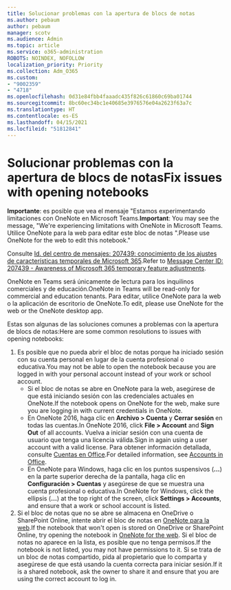 ```yaml
---
title: Solucionar problemas con la apertura de blocs de notas
ms.author: pebaum
author: pebaum
manager: scotv
ms.audience: Admin
ms.topic: article
ms.service: o365-administration
ROBOTS: NOINDEX, NOFOLLOW
localization_priority: Priority
ms.collection: Adm_O365
ms.custom:
- "9002359"
- "4718"
ms.openlocfilehash: 0d31e84fbb4faaadc435f826c61860c69ba01744
ms.sourcegitcommit: 8bc60ec34bc1e40685e3976576e04a2623f63a7c
ms.translationtype: HT
ms.contentlocale: es-ES
ms.lasthandoff: 04/15/2021
ms.locfileid: "51812841"
---
```

# <a name="fix-issues-with-opening-notebooks"></a><span data-ttu-id="43a13-102">Solucionar problemas con la apertura de blocs de notas</span><span class="sxs-lookup"><span data-stu-id="43a13-102">Fix issues with opening notebooks</span></span>

<span data-ttu-id="43a13-103">**Importante**: es posible que vea el mensaje "Estamos experimentando limitaciones con OneNote en Microsoft Teams.</span><span class="sxs-lookup"><span data-stu-id="43a13-103">**Important**: You may see the message, "We're experiencing limitations with OneNote in Microsoft Teams.</span></span> <span data-ttu-id="43a13-104">Utilice OneNote para la web para editar este bloc de notas ".</span><span class="sxs-lookup"><span data-stu-id="43a13-104">Please use OneNote for the web to edit this notebook."</span></span>

<span data-ttu-id="43a13-105">Consulte [Id. del centro de mensajes: 207439: conocimiento de los ajustes de características temporales de Microsoft 365](https://admin.microsoft.com/Adminportal/Home?source=applauncher#MessageCenter?id=MC207439).</span><span class="sxs-lookup"><span data-stu-id="43a13-105">Refer to [Message Center ID: 207439 - Awareness of Microsoft 365 temporary feature adjustments](https://admin.microsoft.com/Adminportal/Home?source=applauncher#MessageCenter?id=MC207439).</span></span>

<span data-ttu-id="43a13-106">OneNote en Teams será únicamente de lectura para los inquilinos comerciales y de educación.</span><span class="sxs-lookup"><span data-stu-id="43a13-106">OneNote in Teams will be read-only for commercial and education tenants.</span></span> <span data-ttu-id="43a13-107">Para editar, utilice OneNote para la web o la aplicación de escritorio de OneNote.</span><span class="sxs-lookup"><span data-stu-id="43a13-107">To edit, please use OneNote for the web or the OneNote desktop app.</span></span>

<span data-ttu-id="43a13-108">Estas son algunas de las soluciones comunes a problemas con la apertura de blocs de notas:</span><span class="sxs-lookup"><span data-stu-id="43a13-108">Here are some common resolutions to issues with opening notebooks:</span></span>

1. <span data-ttu-id="43a13-109">Es posible que no pueda abrir el bloc de notas porque ha iniciado sesión con su cuenta personal en lugar de la cuenta profesional o educativa.</span><span class="sxs-lookup"><span data-stu-id="43a13-109">You may not be able to open the notebook because you are logged in with your personal account instead of your work or school account.</span></span>
    - <span data-ttu-id="43a13-110">Si el bloc de notas se abre en OneNote para la web, asegúrese de que está iniciando sesión con las credenciales actuales en OneNote.</span><span class="sxs-lookup"><span data-stu-id="43a13-110">If the notebook opens on OneNote for the web, make sure you are logging in with current credentials in OneNote.</span></span>
    - <span data-ttu-id="43a13-111">En OneNote 2016, haga clic en **Archivo > Cuenta** y **Cerrar sesión** en todas las cuentas.</span><span class="sxs-lookup"><span data-stu-id="43a13-111">In OneNote 2016, click **File > Account** and **Sign Out** of all accounts.</span></span> <span data-ttu-id="43a13-112">Vuelva a iniciar sesión con una cuenta de usuario que tenga una licencia válida.</span><span class="sxs-lookup"><span data-stu-id="43a13-112">Sign in again using a user account with a valid license.</span></span> <span data-ttu-id="43a13-113">Para obtener información detallada, consulte [Cuentas en Office](https://support.office.com/article/accounts-in-office-628ea040-f265-49de-b986-be09c3ebf8a9).</span><span class="sxs-lookup"><span data-stu-id="43a13-113">For detailed information, see [Accounts in Office](https://support.office.com/article/accounts-in-office-628ea040-f265-49de-b986-be09c3ebf8a9).</span></span> 
    - <span data-ttu-id="43a13-114">En OneNote para Windows, haga clic en los puntos suspensivos (**...**) en la parte superior derecha de la pantalla, haga clic en **Configuración > Cuentas** y asegúrese de que se muestra una cuenta profesional o educativa.</span><span class="sxs-lookup"><span data-stu-id="43a13-114">In OneNote for Windows, click the ellipsis (**…**) at the top right of the screen, click **Settings > Accounts**, and ensure that a work or school account is listed.</span></span> 
2. <span data-ttu-id="43a13-115">Si el bloc de notas que no se abre se almacena en OneDrive o SharePoint Online, intente abrir el bloc de notas en [OneNote para la web](https://onenote.com).</span><span class="sxs-lookup"><span data-stu-id="43a13-115">If the notebook that won't open is stored on OneDrive or SharePoint Online, try opening the notebook in [OneNote for the web](https://onenote.com).</span></span> <span data-ttu-id="43a13-116">Si el bloc de notas no aparece en la lista, es posible que no tenga permisos.</span><span class="sxs-lookup"><span data-stu-id="43a13-116">If the notebook is not listed, you may not have permissions to it.</span></span> <span data-ttu-id="43a13-117">Si se trata de un bloc de notas compartido, pida al propietario que lo comparta y asegúrese de que está usando la cuenta correcta para iniciar sesión.</span><span class="sxs-lookup"><span data-stu-id="43a13-117">If it is a shared notebook, ask the owner to share it and ensure that you are using the correct account to log in.</span></span>
